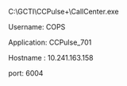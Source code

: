 C:\GCTI\CCPulse+\CallCenter.exe

Username:   COPS

Application:    CCPulse_701

Hostname :   10.241.163.158

port:    6004

